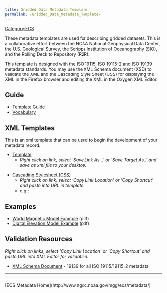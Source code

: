```yaml
---
title: Gridded Data Metadata Template
permalink: /Gridded_Data_Metadata_Template/
---
```


[Category:ECS](/Category:ECS "wikilink")

These metadata templates are used for describing gridded datasets. This is a collaborative effort between the NOAA National Geophysical Data Center, the U.S. Geological Survey, the Scripps Institution of Oceanography (SIO), and the Rolling Deck to Repository (R2R).

This template is designed with the ISO 19115, ISO 19115-2 and ISO 19139 metadata standards. You may use the XML Schema document (XSD) to validate the XML and the Cascading Style Sheet (CSS) for displaying the XML in the Firefox browser and editing the XML in the Oxygen XML Editor.

Guide
-----

-   [Template Guide](http://www.ngdc.noaa.gov/metadata/published/Training/Guides/grid_template_guide.html)
-   [Vocabulary](/ISO_Template_Vocabularies "wikilink")

XML Templates
-------------

This is an xml template that can be used to begin the development of your metadata record.

-   [Template](http://www.ngdc.noaa.gov/metadata/published/Examples/iso/xml/template_grid.xml)
    -   <i>Right click on link, select 'Save Link As...' or 'Save Target As..' and save as xml file to your desktop.</i>

<!-- -->

-   [Cascading Stylesheet (CSS)](http://www.ngdc.noaa.gov/metadata/published/views/template_grid.css)
    -   <i>Right click on link, select 'Copy Link Location' or 'Copy Shortcut' and paste into URL in template.</i>
    -   e.g.:
            <?xml-stylesheet type="text/css" href="http://www.ngdc.noaa.gov/metadata/published/views/template_grid.css"?>

Examples
--------

-   [World Magnetic Model Example](/Media:Wmmexample.pdf "wikilink") (pdf)
-   [Digital Elevation Model Example](/Media:Demexample.pdf "wikilink") (pdf)

Validation Resources
--------------------

<i>Right click on links, select 'Copy Link Location' or 'Copy Shortcut' and paste URL into XML Editor for validation.</i>

-   [XML Schema Document](http://www.ngdc.noaa.gov/metadata/published/xsd/schema.xsd) - 19139 for all ISO 19115/19115-2 metadata

<hr/>
<hr/>
[ECS Metadata Home](http://www.ngdc.noaa.gov/mgg/ecs/metadata/)